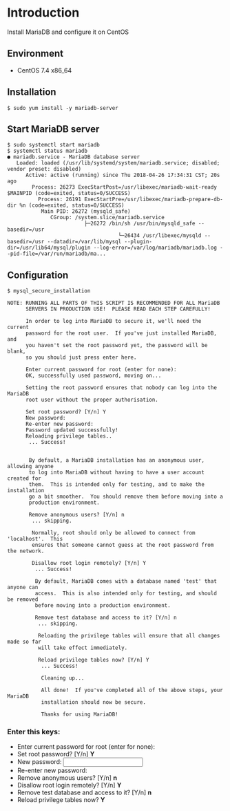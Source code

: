 # Introduction
Install MariaDB and configure it on CentOS

## Environment
* CentOS 7.4 x86_64

## Installation
```
$ sudo yum install -y mariadb-server
```

## Start MariaDB server
```
$ sudo systemctl start mariadb
$ systemctl status mariadb
● mariadb.service - MariaDB database server
   Loaded: loaded (/usr/lib/systemd/system/mariadb.service; disabled; vendor preset: disabled)
      Active: active (running) since Thu 2018-04-26 17:34:31 CST; 20s ago
        Process: 26273 ExecStartPost=/usr/libexec/mariadb-wait-ready $MAINPID (code=exited, status=0/SUCCESS)
          Process: 26191 ExecStartPre=/usr/libexec/mariadb-prepare-db-dir %n (code=exited, status=0/SUCCESS)
           Main PID: 26272 (mysqld_safe)
              CGroup: /system.slice/mariadb.service
                         ├─26272 /bin/sh /usr/bin/mysqld_safe --basedir=/usr
                                    └─26434 /usr/libexec/mysqld --basedir=/usr --datadir=/var/lib/mysql --plugin-dir=/usr/lib64/mysql/plugin --log-error=/var/log/mariadb/mariadb.log --pid-file=/var/run/mariadb/ma...
```

## Configuration
```
$ mysql_secure_installation
```

```
NOTE: RUNNING ALL PARTS OF THIS SCRIPT IS RECOMMENDED FOR ALL MariaDB
      SERVERS IN PRODUCTION USE!  PLEASE READ EACH STEP CAREFULLY!

      In order to log into MariaDB to secure it, we'll need the current
      password for the root user.  If you've just installed MariaDB, and
      you haven't set the root password yet, the password will be blank,
      so you should just press enter here.

      Enter current password for root (enter for none): 
      OK, successfully used password, moving on...

      Setting the root password ensures that nobody can log into the MariaDB
      root user without the proper authorisation.

      Set root password? [Y/n] Y
      New password: 
      Re-enter new password: 
      Password updated successfully!
      Reloading privilege tables..
       ... Success!


       By default, a MariaDB installation has an anonymous user, allowing anyone
       to log into MariaDB without having to have a user account created for
       them.  This is intended only for testing, and to make the installation
       go a bit smoother.  You should remove them before moving into a
       production environment.

       Remove anonymous users? [Y/n] n
        ... skipping.

        Normally, root should only be allowed to connect from 'localhost'.  This
        ensures that someone cannot guess at the root password from the network.

        Disallow root login remotely? [Y/n] Y
         ... Success!

         By default, MariaDB comes with a database named 'test' that anyone can
         access.  This is also intended only for testing, and should be removed
         before moving into a production environment.

         Remove test database and access to it? [Y/n] n
          ... skipping.

          Reloading the privilege tables will ensure that all changes made so far
          will take effect immediately.

          Reload privilege tables now? [Y/n] Y
           ... Success!

           Cleaning up...

           All done!  If you've completed all of the above steps, your MariaDB
           installation should now be secure.

           Thanks for using MariaDB!
```

### Enter this keys:
* Enter current password for root (enter for none): <Enter>
* Set root password? [Y/n] **Y**
* New password: <Input root password>
* Re-enter new password: <Repeart the root password>
* Remove anonymous users? [Y/n] **n**
* Disallow root login remotely? [Y/n] **Y**
* Remove test database and access to it? [Y/n] **n**
* Reload privilege tables now? **Y**



